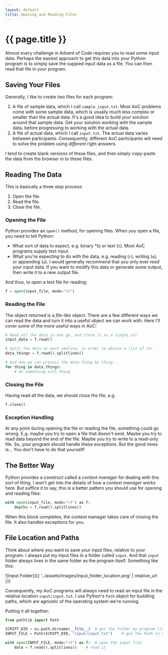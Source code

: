 ```yaml
---
layout: default
title: Opening and Reading Files
---
```

# {{ page.title }}

Almost every challenge in Advent of Code requires you to read some input data. Perhaps the easiest approach to get this data into your Python program is to simply save the suppied input data as a file. You can then read that file in your program.

## Saving Your Files

Generally, I like to create two files for each program:

1. A file of sample data, which I call `sample_input.txt`.  Most AoC problems come with some sample data, which is usually much less complex or smaller than the actual data. It's a good idea to build your solution around that sample data. Get your solution working with the sample data, before progressing to working with the actual data.
1. A file of actual data, which I call `input.txt`.  The actual data varies between participants. Consequently, different AoC participants will need to solve the problem using _different_ right answers.

I tend to create blank versions of these files, and then simply copy-paste the data from the browser in to these files.

## Reading The Data

This is basically a three step process:

1. Open the file.
1. Read the file.
1. Close the file.

### Opening the File

Python provides an `open()` method, for opening files. When you open a file, you need to tell Python:

- What sort of data to expect, e.g. binary *`b`) or text (`t`). Most AoC programs supply text input.
- What you're expecting to do with the data, e.g. reading (`r`), writing (`w`), or appending (`a`). I would generally recommend that you only ever _read_ your input data. If you want to modify this data or generate some output, then write it to a new output file.

And thus, to open a text file for reading:

```python
f = open(input_file, mode="rt")
```

### Reading the File

The object returned is a _file-like_ object. There are a few different ways we can read the data and turn it into a useful object we can work with. Here I'll cover some of the more useful ways in AoC:

```python
# Read all the data in one go, and store it as a single str
input_data = f.read()
```

```python
# Split the data at each newline, in order to obtain a list of str
data_things = f.read().splitlines()

# And now we can process the data thing by thing...
for thing in data_things:
    # do something with thing
```

### Closing the File

Having read all the data, we should close the file, e.g.

```python
f.close()
```

### Exception Handling

At any point during opening the file or reading the file, something could go wrong. E.g. maybe you try to open a file that doesn't exist. Maybe you try to read data beyond the end of the file. Maybe you try to write to a read-only file. So, your program should handle these exceptions. But the good news is... You don't have to do that yourself!

## The Better Way

Python provides a construct called a _context manager_ for dealing with this sort of thing.  I won't get into the details of how a _context manager_ works here.  But suffice it to say, this is a better pattern you should use for opening and reading files:

```python
with open(input_file, mode="rt") as f:
    depths = f.read().splitlines()
```

When this block completes, the context manager takes care of closing the file.  It also handles exceptions for you.

## File Location and Paths

Think about where you want to save your input files, relative to your program. I always put my input files in a folder called `input`.  And that `input` folder always lives in the same folder as the program itself. Something like this:

![Input Folder]({{ '../assets/images/input_folder_location.png' | relative_url }})

Consequently, my AoC programs will always need to read an input file in the relative location `input/input.txt`. I use Python's `Path` object for buildling paths, which are agnostic of the operating system we're running.

Putting it all together:

```python
from pathlib import Path

SCRIPT_DIR = os.path.dirname(__file__)  # get the folder my program lives in
INPUT_FILE = Path(SCRIPT_DIR, "input/input.txt")    # get the Path to my input file

with open(INPUT_FILE, mode="rt") as f:  # open the input file
    data = f.read().splitlines()    # read it
```